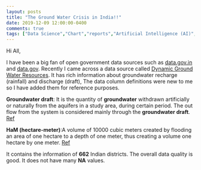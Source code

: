 ```yaml
---
layout: posts
title: "The Ground Water Crisis in India!!"
date: 2019-12-09 12:00:00-0400
comments: true
tags: ["Data Science","Chart","reports","Artificial Intelligence (AI)","Data Mining","Ground","Pyhton","R","SAS"," Dashboard","DS","water","India"]
---
```

Hi All,

I have been a big fan of open government data sources such as [data.gov.in](https://data.gov.in/) 
and [data.gov](https://www.data.gov/). Recently I came across a data source called [Dynamic Ground Water Resources](https://data.gov.in/resources/district-wise-dynamic-ground-water-resources-march-2013). It has rich information 
about groundwater recharge (rainfall) and discharge (draft), The data column definitions were new to me so I have added
them for reference purposes.

**Groundwater draft**: It is the quantity of **groundwater** withdrawn artificially or naturally from the aquifers in a study area, during certain period. The out flow from the system is considered mainly through the **groundwater draft**. [Ref](https://shodhganga.inflibnet.ac.in/bitstream/10603/70835/14/14_chapter%205%20groundwater.pdf)

**HaM (hectare-meter)**:A volume of 10000 cubic meters created by flooding an area of one hectare to a depth of one meter, thus creating a volume one hectare by one meter. [Ref](http://www.kylesconverter.com/volume/hectare-meters-to-cubic-meters)

It contains the information of **662** Indian districts. The overall data quality is good. It does not have many **NA** values.
